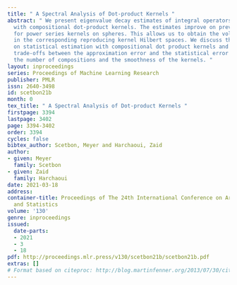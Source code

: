 ```yaml
---
title: " A Spectral Analysis of Dot-product Kernels "
abstract: " We present eigenvalue decay estimates of integral operators associated
  with compositional dot-product kernels. The estimates improve on previous ones established
  for power series kernels on spheres. This allows us to obtain the volumes of balls
  in the corresponding reproducing kernel Hilbert spaces. We discuss the consequences
  on statistical estimation with compositional dot product kernels and highlight interesting
  trade-offs between the approximation error and the statistical error depending on
  the number of compositions and the smoothness of the kernels. "
layout: inproceedings
series: Proceedings of Machine Learning Research
publisher: PMLR
issn: 2640-3498
id: scetbon21b
month: 0
tex_title: " A Spectral Analysis of Dot-product Kernels "
firstpage: 3394
lastpage: 3402
page: 3394-3402
order: 3394
cycles: false
bibtex_author: Scetbon, Meyer and Harchaoui, Zaid
author:
- given: Meyer
  family: Scetbon
- given: Zaid
  family: Harchaoui
date: 2021-03-18
address:
container-title: Proceedings of The 24th International Conference on Artificial Intelligence
  and Statistics
volume: '130'
genre: inproceedings
issued:
  date-parts:
  - 2021
  - 3
  - 18
pdf: http://proceedings.mlr.press/v130/scetbon21b/scetbon21b.pdf
extras: []
# Format based on citeproc: http://blog.martinfenner.org/2013/07/30/citeproc-yaml-for-bibliographies/
---
```

